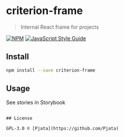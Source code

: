 # criterion-frame

> Internal React frame for projects

[![NPM](https://img.shields.io/npm/v/criterion-frame.svg)](https://www.npmjs.com/package/criterion-frame) [![JavaScript Style Guide](https://img.shields.io/badge/code_style-standard-brightgreen.svg)](https://standardjs.com)

## Install

```bash
npm install --save criterion-frame
```

## Usage
See stories in Storybook
```

## License

GPL-3.0 © [Pjata](https://github.com/Pjata)
